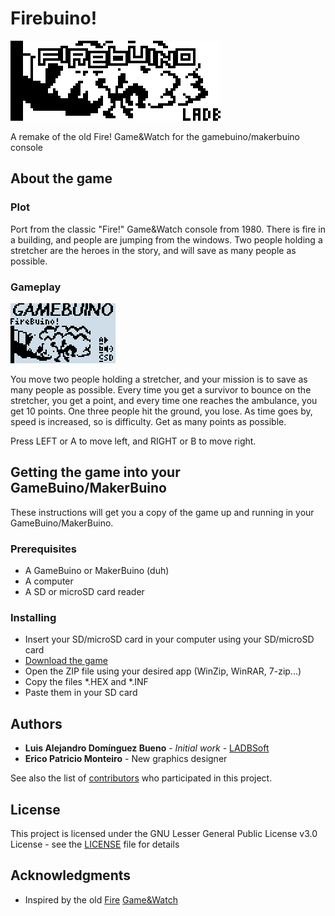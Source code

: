# Firebuino!

![FireBuino!](https://github.com/ladbsoft/makerbuino-firebuino/raw/master/img/MainMenuScreenx4.png)

A remake of the old Fire! Game&amp;Watch for the gamebuino/makerbuino console

## About the game

### Plot
Port from the classic "Fire!" Game&Watch console from 1980. There is fire in a building, and people are jumping from the windows. Two people holding a stretcher are the heroes in the story, and will save as many people as possible.

### Gameplay

![Gameplay](https://github.com/ladbsoft/makerbuino-firebuino/raw/master/img/Gameplay.gif)

You move two people holding a stretcher, and your mission is to save as many people as possible. Every time you get a survivor to bounce on the stretcher, you get a point, and every time one reaches the ambulance, you get 10 points. One three people hit the ground, you lose. As time goes by, speed is increased, so is difficulty. Get as many points as possible.

Press LEFT or A to move left, and RIGHT or B to move right.

## Getting the game into your GameBuino/MakerBuino

These instructions will get you a copy of the game up and running in your GameBuino/MakerBuino.

### Prerequisites

- A GameBuino or MakerBuino (duh)
- A computer
- A SD or microSD card reader

### Installing

- Insert your SD/microSD card in your computer using your SD/microSD card
- [Download the game](https://github.com/ladbsoft/makerbuino-firebuino/archive/master.zip)
- Open the ZIP file using your desired app (WinZip, WinRAR, 7-zip...)
- Copy the files *.HEX and *.INF
- Paste them in your SD card

## Authors

* **Luis Alejandro Domínguez Bueno** - *Initial work* - [LADBSoft](https://github.com/LADBSoft)
* **Erico Patricio Monteiro** - New graphics designer

See also the list of [contributors](https://github.com/LADBSoft/makerbuino-firebuino/contributors) who participated in this project.

## License

This project is licensed under the GNU Lesser General Public License v3.0 License - see the [LICENSE](LICENSE) file for details

## Acknowledgments

* Inspired by the old [Fire](https://www.mariowiki.com/Fire_(Game_%26_Watch)) [Game&Watch](https://en.wikipedia.org/wiki/Game_%26_Watch)
